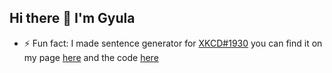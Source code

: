 ## Hi there 👋 I'm Gyula

- ⚡ Fun fact: I made  sentence generator for [XKCD#1930](https://xkcd.com/1930/) you can find it on my page [here](https://gyulakerezsi.ro/random-stuff/xkcd-calendar-facts/) and the code [here](https://gist.github.com/gardient/2085f645706090426517c31cbaa9417d#file-xkcd-calendar-fact-generator-js-L176)

<!--
**gardient/gardient** is a ✨ _special_ ✨ repository because its `README.md` (this file) appears on your GitHub profile.

Here are some ideas to get you started:

- 🔭 I’m currently working on ...
- 🌱 I’m currently learning ...
- 👯 I’m looking to collaborate on ...
- 🤔 I’m looking for help with ...
- 💬 Ask me about ...
- 📫 How to reach me: ...
- 😄 Pronouns: ...
- ⚡ Fun fact: ...
-->
